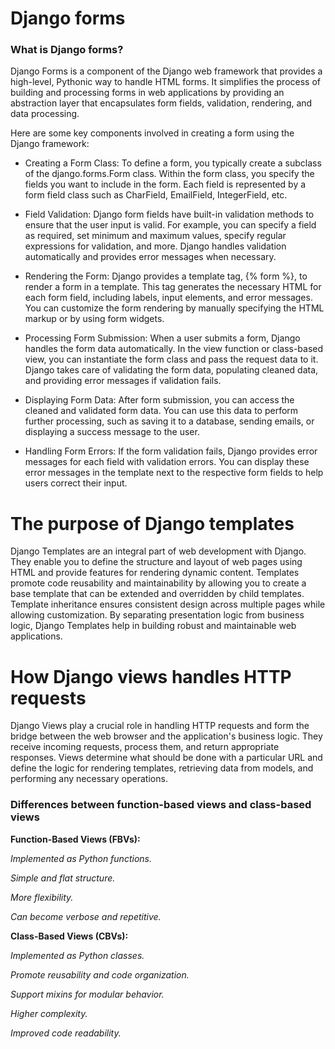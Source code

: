 # Django forms
### What is Django forms?


Django Forms is a component of the Django web framework that provides a high-level, Pythonic way to handle HTML forms. It simplifies
the process of building and processing forms in web applications by providing an abstraction layer that encapsulates form fields,
validation, rendering, and data processing.


Here are some key components involved in creating a form using the Django framework:


* Creating a Form Class: To define a form, you typically create a subclass of the django.forms.Form class. Within the form class, you specify the fields you want to include in the form. Each field is represented by a form field class such as CharField, EmailField, IntegerField, etc.

* Field Validation: Django form fields have built-in validation methods to ensure that the user input is valid. For example, you can specify a field as required, set minimum and maximum values, specify regular expressions for validation, and more. Django handles validation automatically and provides error messages when necessary.

* Rendering the Form: Django provides a template tag, {% form %}, to render a form in a template. This tag generates the necessary HTML for each form field, including labels, input elements, and error messages. You can customize the form rendering by manually specifying the HTML markup or by using form widgets.

* Processing Form Submission: When a user submits a form, Django handles the form data automatically. In the view function or class-based view, you can instantiate the form class and pass the request data to it. Django takes care of validating the form data, populating cleaned data, and providing error messages if validation fails.

* Displaying Form Data: After form submission, you can access the cleaned and validated form data. You can use this data to perform further processing, such as saving it to a database, sending emails, or displaying a success message to the user.

* Handling Form Errors: If the form validation fails, Django provides error messages for each field with validation errors. You can display these error messages in the template next to the respective form fields to help users correct their input.


# The purpose of Django templates


Django Templates are an integral part of web development with Django. They enable you to define the structure and layout of web pages using
HTML and provide features for rendering dynamic content. Templates promote code reusability and maintainability by allowing you to create
a base template that can be extended and overridden by child templates. Template inheritance ensures consistent design across multiple pages
while allowing customization. By separating presentation logic from business logic, Django Templates help in building robust and maintainable
web applications.






# How Django views handles HTTP requests
Django Views play a crucial role in handling HTTP requests and form the bridge between the web browser and the application's business
logic. They receive incoming requests, process them, and return appropriate responses. Views determine what should be done with a particular
URL and define the logic for rendering templates, retrieving data from models, and performing any necessary operations.


### Differences between function-based views and class-based views 


**Function-Based Views (FBVs):**


*Implemented as Python functions.*


*Simple and flat structure.*


*More flexibility.*


*Can become verbose and repetitive.*




**Class-Based Views (CBVs):**


*Implemented as Python classes.*


*Promote reusability and code organization.*


*Support mixins for modular behavior.*


*Higher complexity.*


*Improved code readability.*
